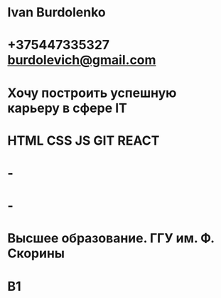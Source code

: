 # Ivan Burdolenko

# +375447335327 burdolevich@gmail.com

# Хочу построить успешную карьеру в сфере IT

# HTML CSS JS GIT REACT

# -

# -

# Высшее образование. ГГУ им. Ф. Скорины

# B1